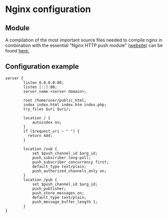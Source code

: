 # Nginx configuration

## Module

A compilation of the most important source files needed to compile nginx in combination with
the essential "Nginx HTTP push module" ([website](https://pushmodule.slact.net/)) can be found
[here.](http://cdn.spheniscida.de/lbo/chattp/nginx-push-src.txz)

## Configuration example

    server {
            listen 0.0.0.0:80;
            listen [::]:80;
            server_name <server domain>;
            
            root /home/user/public_html;
            index index.html index.htm index.php;
            try_files $uri $uri/;

            location / {
                autoindex on;
            }
            if ($request_uri ~ " ") {
              return 444;
            }

            location /sub {
                set $push_channel_id $arg_id;
                push_subscriber long-poll;
                push_subscriber_concurrency first;
                default_type text/plain;
                push_authorized_channels_only on;
            }
            location /pub {
                set $push_channel_id $arg_id;
                push_publisher;
                push_store_messages on;
                default_type text/plain;
                push_message_buffer_length 1;
            }
    }


